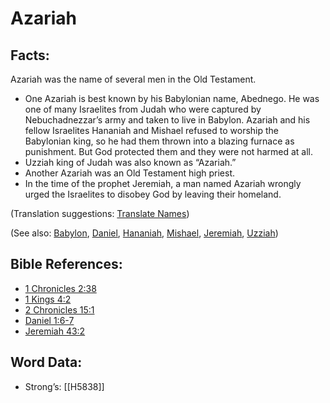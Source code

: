 # Azariah

## Facts:

Azariah was the name of several men in the Old Testament.

* One Azariah is best known by his Babylonian name, Abednego. He was one of many Israelites from Judah who were captured by Nebuchadnezzar’s army and taken to live in Babylon. Azariah and his fellow Israelites Hananiah and Mishael refused to worship the Babylonian king, so he had them thrown into a blazing furnace as punishment. But God protected them and they were not harmed at all.
* Uzziah king of Judah was also known as “Azariah.”
* Another Azariah was an Old Testament high priest.
* In the time of the prophet Jeremiah, a man named Azariah wrongly urged the Israelites to disobey God by leaving their homeland.

(Translation suggestions: [Translate Names](../../translate/translate-names))

(See also: [Babylon](../names/babylon.md), [Daniel](../names/daniel.md), [Hananiah](../names/hananiah.md), [Mishael](../names/mishael.md), [Jeremiah](../names/jeremiah.md), [Uzziah](../names/uzziah.md))

## Bible References:

* [1 Chronicles 2:38](rc://en/tn/help/1ch/02/38)
* [1 Kings 4:2](rc://en/tn/help/1ki/04/02)
* [2 Chronicles 15:1](rc://en/tn/help/2ch/15/01)
* [Daniel 1:6-7](rc://en/tn/help/dan/01/06)
* [Jeremiah 43:2](rc://en/tn/help/jer/43/02)

## Word Data:

* Strong’s: [[H5838]]
